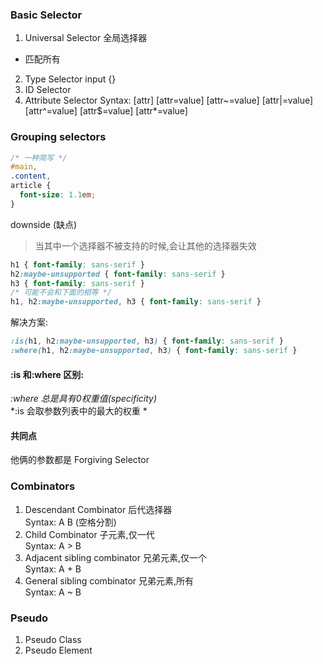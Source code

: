 ### Basic Selector  
1. Universal Selector  全局选择器 
  * 匹配所有  
2. Type Selector 
  input {}
3. ID Selector  
4. Attribute Selector
  Syntax: [attr] [attr=value] [attr~=value] [attr|=value] [attr^=value] [attr$=value] [attr*=value]
  
### Grouping selectors
```css
/* 一种简写 */
#main,
.content,
article {
  font-size: 1.1em;
}
```

downside (缺点)  
> 当其中一个选择器不被支持的时候,会让其他的选择器失效  
```css
h1 { font-family: sans-serif }
h2:maybe-unsupported { font-family: sans-serif }
h3 { font-family: sans-serif }
/* 可能不会和下面的相等 */
h1, h2:maybe-unsupported, h3 { font-family: sans-serif }

```
解决方案:  
```css
:is(h1, h2:maybe-unsupported, h3) { font-family: sans-serif }
:where(h1, h2:maybe-unsupported, h3) { font-family: sans-serif }

```
#### :is 和:where 区别:  
*:where 总是具有0权重值(specificity)*  
*:is 会取参数列表中的最大的权重  *
#### 共同点 
他俩的参数都是 Forgiving Selector 
  
### Combinators
1. Descendant Combinator   后代选择器  
Syntax: A B  (空格分割)
2. Child Combinator  子元素,仅一代  
Syntax: A > B   
3. Adjacent sibling combinator  兄弟元素,仅一个  
Syntax: A + B  
4. General sibling combinator    兄弟元素,所有  
Syntax: A ~ B  

### Pseudo
1. Pseudo Class  
2. Pseudo Element  

  

